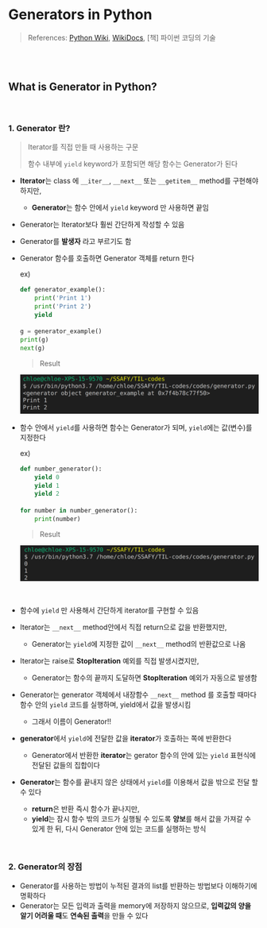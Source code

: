 # Generators in Python

> References: [Python Wiki](https://wiki.python.org/moin/Generators), [WikiDocs](https://wikidocs.net/16069), [책] 파이썬 코딩의 기술

<br>

<br>

## What is Generator in Python?

<br>

### 1. Generator 란?

> Iterator를 직접 만들 때 사용하는 구문
>
> 함수 내부에 `yield` keyword가 포함되면 해당 함수는 Generator가 된다

- **Iterator**는 class 에 `__iter__`, `__next__` 또는 `__getitem__` method를 구현해야 하지만, 
  - **Generator**는 함수 안에서 `yield` keyword 만 사용하면 끝임

- Generator는 Iterator보다 훨씬 간단하게 작성할 수 있음

- Generator를 **발생자** 라고 부르기도 함

- Generator 함수를 호출하면 Generator 객체를 return 한다

  ex)

  ```python
  def generator_example():
      print('Print 1')
      print('Print 2')
      yield
  
  g = generator_example()
  print(g)
  next(g)
  ```

  > Result

  ![image-20200726165007727](../images/image-20200726165007727.png)

- 함수 안에서 `yield`를 사용하면 함수는 Generator가 되며,  `yield`에는 값(변수)를 지정한다

  ex)

  ```python
  def number_generator():
      yield 0
      yield 1
      yield 2
      
  for number in number_generator():
      print(number)
  ```

  > Result

  ![image-20200726162511720](../images/image-20200726162511720.png)

<br>

- 함수에 `yield` 만 사용해서 간단하게 iterator를 구현할 수 있음
- Iterator는 `__next__` method안에서 직접 return으로 값을 반환했지만,
  - Generator는 `yield`에 지정한 값이 `__next__` method의 반환값으로 나옴
- Iterator는 raise로 **StopIteration** 예외를 직접 발생시켰지만,
  - Generator는 함수의 끝까지 도달하면 **StopIteration** 예외가 자동으로 발생함
- Generator는 generator 객체에서 내장함수 `__next__` method 를 호출할 때마다 함수 안의 `yield` 코드를 실행하며, yield에서 값을 발생시킴 
  - 그래서 이름이 Generator!! 

- **generator**에서 `yield`에 전달한 값을 **iterator**가 호출하는 쪽에 반환한다
  -  Generator에서 반환한 **iterator**는 gerator 함수의 안에 있는 `yield` 표현식에 전달된 값들의 집합이다
- **Generator**는 함수를 끝내지 않은 상태에서 `yield`를 이용해서 값을 밖으로 전달 할 수 있다
  - **return**은 반환 즉시 함수가 끝나지만,
  - **yield**는 잠시 함수 밖의 코드가 실행될 수 있도록 **양보**를 해서 값을 가져갈 수 있게 한 뒤, 다시 Generator 안에 있는 코드를 실행하는 방식

<br>

### 2. Generator의 장점

- Generator를 사용하는 방법이 누적된 결과의 list를 반환하는 방법보다 이해하기에 명확하다
- Generator는 모든 입력과 출력을 memory에 저장하지 않으므로, **입력값의 양을 알기 어려울 때**도 **연속된 출력**을 만들 수 있다

